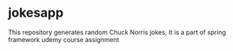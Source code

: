 # jokesapp
This repository generates random Chuck Norris jokes, It is a part of spring framework udemy course assignment
